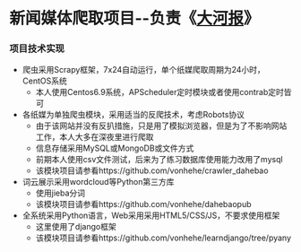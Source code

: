 ﻿# 新闻媒体爬取项目--负责《[大河报](http://newpaper.dahe.cn/dhb/html/2017-03/07/node_897.htm)》
### 项目技术实现
- 爬虫采用Scrapy框架，7x24自动运行，单个纸媒爬取周期为24小时，CentOS系统
    + 本人使用Centos6.9系统，APScheduler定时模块或者使用contrab定时皆可
- 各纸媒为单独爬虫模块，采用适当的反爬技术，考虑Robots协议
    + 由于该网站并没有反扒措施，只是用了模拟浏览器，但是为了不影响网站工作，本人大多在深夜里进行爬取
    + 信息存储采用MySQL或MongoDB或文件方式 
    + 前期本人使用csv文件测试，后来为了练习数据库使用能力改用了mysql
    + 该模块项目请参看https://github.com/vonhehe/crawler_dahebao
- 词云展示采用wordcloud等Python第三方库
    + 使用jieba分词
    + 该模块项目请参看https://github.com/vonhehe/dahebaopub
- 全系统采用Python语言，Web采用采用HTML5/CSS/JS，不要求使用框架
    + 这里使用了django框架
    + 该模块项目请参看https://github.com/vonhehe/learndjango/tree/pyany
